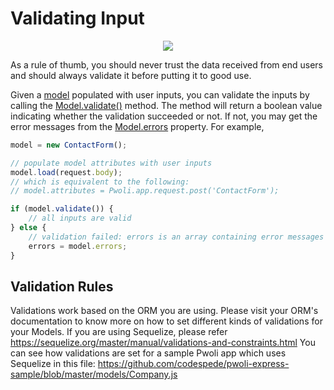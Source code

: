 # Validating Input

<p align="center"><img src="https://github.com/codespede/pwoli/blob/master/docs/images/ActiveForm.gif?raw=true" style="margin-left: auto; margin-right: auto;"/></p>

As a rule of thumb, you should never trust the data received from end users and should always validate it
before putting it to good use.

Given a [model](structure-models.md) populated with user inputs, you can validate the inputs by calling the
[Model.validate()](/pwoli/api-docs/classes/Model.html#validate) method. The method will return a boolean value indicating whether the validation
succeeded or not. If not, you may get the error messages from the [Model.errors](/pwoli/api-docs/classes/Model.html#errors) property. For example,

```js
model = new ContactForm();

// populate model attributes with user inputs
model.load(request.body);
// which is equivalent to the following:
// model.attributes = Pwoli.app.request.post('ContactForm');

if (model.validate()) {
    // all inputs are valid
} else {
    // validation failed: errors is an array containing error messages
    errors = model.errors;
}
```

## Validation Rules <span id="declaring-rules"></span>

Validations work based on the ORM you are using. Please visit your ORM's documentation to know more on how to set different kinds of validations for your Models.
If you are using Sequelize, please refer https://sequelize.org/master/manual/validations-and-constraints.html
You can see how validations are set for a sample Pwoli app which uses Sequelize in this file: https://github.com/codespede/pwoli-express-sample/blob/master/models/Company.js
